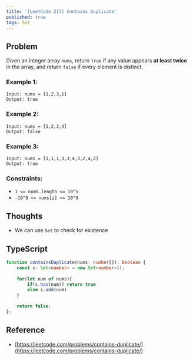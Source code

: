 ```yaml
---
title: '[LeetCode 217] Contains Duplicate'
published: true
tags: Set
---
```


## Problem

Given an integer array `nums`, return `true` if any value appears **at least twice** in the array, and return `false` if every element is distinct.

### Example 1:

```
Input: nums = [1,2,3,1]
Output: true
```

### Example 2:

```
Input: nums = [1,2,3,4]
Output: false
```

### Example 3:

```
Input: nums = [1,1,1,3,3,4,3,2,4,2]
Output: true
```

### Constraints:

- `1 <= nums.length <= 10^5`
- `-10^9 <= nums[i] <= 10^9`

## Thoughts

- We can use `Set` to check for existence

## TypeScript

```typescript
function containsDuplicate(nums: number[]): boolean {
    const s: Set<number> = new Set<number>();
    
    for(let num of nums){
        if(s.has(num)) return true
        else s.add(num)
    }
    
    return false;
};
```

## Reference

- [https://leetcode.com/problems/contains-duplicate/](https://leetcode.com/problems/contains-duplicate/)